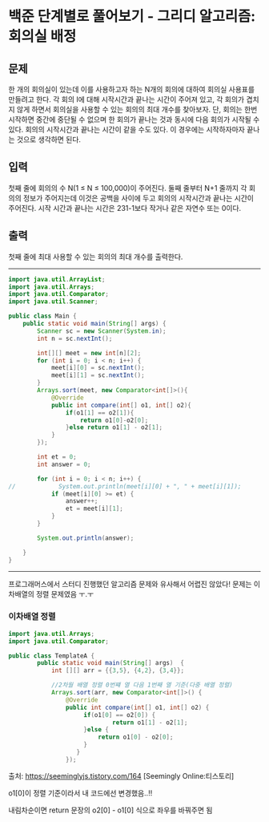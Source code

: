# 백준 단계별로 풀어보기 - 그리디 알고리즘: 회의실 배정
## 문제
한 개의 회의실이 있는데 이를 사용하고자 하는 N개의 회의에 대하여 회의실 사용표를 만들려고 한다. 각 회의 I에 대해 시작시간과 끝나는 시간이 주어져 있고, 각 회의가 겹치지 않게 하면서 회의실을 사용할 수 있는 회의의 최대 개수를 찾아보자. 단, 회의는 한번 시작하면 중간에 중단될 수 없으며 한 회의가 끝나는 것과 동시에 다음 회의가 시작될 수 있다. 회의의 시작시간과 끝나는 시간이 같을 수도 있다. 이 경우에는 시작하자마자 끝나는 것으로 생각하면 된다.

## 입력
첫째 줄에 회의의 수 N(1 ≤ N ≤ 100,000)이 주어진다. 둘째 줄부터 N+1 줄까지 각 회의의 정보가 주어지는데 이것은 공백을 사이에 두고 회의의 시작시간과 끝나는 시간이 주어진다. 시작 시간과 끝나는 시간은 231-1보다 작거나 같은 자연수 또는 0이다.

## 출력
첫째 줄에 최대 사용할 수 있는 회의의 최대 개수를 출력한다.

----

```java
import java.util.ArrayList;
import java.util.Arrays;
import java.util.Comparator;
import java.util.Scanner;

public class Main {
    public static void main(String[] args) {
        Scanner sc = new Scanner(System.in);
        int n = sc.nextInt();

        int[][] meet = new int[n][2];
        for (int i = 0; i < n; i++) {
            meet[i][0] = sc.nextInt();
            meet[i][1] = sc.nextInt();
        }
        Arrays.sort(meet, new Comparator<int[]>(){
            @Override
            public int compare(int[] o1, int[] o2){
                if(o1[1] == o2[1]){
                    return o1[0]-o2[0];
                }else return o1[1] - o2[1];
            }
        });

        int et = 0;
        int answer = 0;

        for (int i = 0; i < n; i++) {
//            System.out.println(meet[i][0] + ", " + meet[i][1]);
            if (meet[i][0] >= et) {
                answer++;
                et = meet[i][1];
            }
        }

        System.out.println(answer);

    }
}
```

---
프로그래머스에서 스터디 진행했던 알고리즘 문제와 유사해서 어렵진 않았다!
문제는 이차배열의 정렬 문제였음 ㅜ.ㅜ

### 이차배열 정렬
```java
import java.util.Arrays;
import java.util.Comparator;

public class TemplateA {
		public static void main(String[] args)  {
			int [][] arr = {{3,5}, {4,2}, {3,4}};

			//2차월 배열 정렬 0번쨰 열 다음 1번째 열 기준(다중 배열 정렬)
			Arrays.sort(arr, new Comparator<int[]>() {
			    @Override
				public int compare(int[] o1, int[] o2) {
			    	 if(o1[0] == o2[0]) {
		                	 return o1[1] - o2[1];
			    	 }else {
			    		 return o1[0] - o2[0]; 
			    	 }
		           }
		        });
  ```
출처: https://seeminglyjs.tistory.com/164 [Seemingly Online:티스토리]


o1[0]이 정렬 기준이라서 내 코드에선 변경했음..!!


내림차순이면 return 문장의 o2[0] - o1[0] 식으로 좌우를 바꿔주면 됨 

